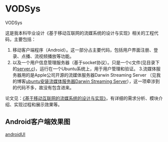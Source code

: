 # VODSys
VODSys

这是我本科毕业设计《基于移动互联网的流媒系统的设计与实现》相关的工程代码，主要包括：

1. 移动客户端程序（Android）。这一部分占主要代码，包括用户界面注册、登录、点播、流视频播放等功能。
2. 以及一个用户信息管理服务器（基于socket协议）。只是一个c文件(见目录下的[server.c](https://raw.githubusercontent.com/wolfbrother/VODSys/master/server.c))，运行在一个Ubuntu系统上，用于用户管理和验证。
3.流媒体服务器用的是Apple公司开源的流媒体服务器Darwin Streaming Server （见我的博客[ubuntu安装流媒体服务器Darwin Streaming Server](http://blog.csdn.net/u012176591/article/details/21625325)），这一项牵涉到的代码不多，故没有包含进来。

论文见：[《基于移动互联网的流媒系统的设计与实现》](https://raw.githubusercontent.com/wolfbrother/VODSys/master/%E6%9C%AC%E7%A7%91%E6%AF%95%E4%B8%9A%E8%AE%BE%E8%AE%A1.pdf )，有详细的需求分析、模块介绍、实现过程和展示效果等。

## Android客户端效果图
[androidUI](https://github.com/wolfbrother/VODSys/blob/master/res/androidUI.png?raw=true)
